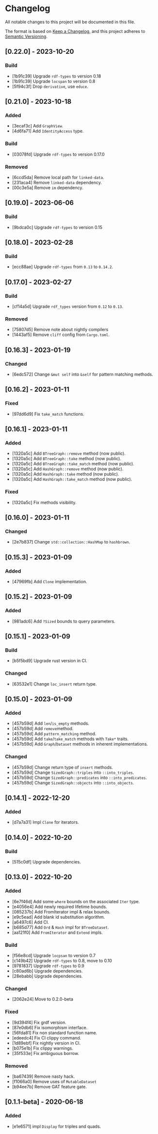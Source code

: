 # Changelog

All notable changes to this project will be documented in this file.

The format is based on [Keep a Changelog](https://keepachangelog.com/en/1.0.0/),
and this project adheres to [Semantic Versioning](https://semver.org/spec/v2.0.0.html).

## [0.22.0] - 2023-10-20

### Build

- [1b91c39] Upgrade `rdf-types` to version 0.18
- [1b91c39] Upgrade `locspan` to version 0.8
- [5f94c3f] Drop `derivative`, use `educe`.

## [0.21.0] - 2023-10-18

### Added

- [3ecaf3c] Add `GraphView`.
- [4d6fa71] Add `IdentityAccess` type.

### Build

- [03078fd] Upgrade `rdf-types` to version 0.17.0

### Removed

- [6ccd5da] Remove local path for `linked-data`.
- [231aca4] Remove `linked-data` dependency.
- [00c3e5a] Remove `im` dependency.

## [0.19.0] - 2023-06-06

### Build

- [9bdca0c] Upgrade `rdf-types` to version 0.15

## [0.18.0] - 2023-02-28

### Build

- [ecc88ae] Upgrade `rdf-types` from `0.13` to `0.14.2`.

## [0.17.0] - 2023-02-27

### Build

- [cf14a5d] Upgrade `rdf_types` version from `0.12` to `0.13`.

### Removed

- [75807d5] Remove note about nightly compilers
- [1443af5] Remove `cliff` config from `Cargo.toml`.

## [0.16.3] - 2023-01-19

### Changed

- [6edc572] Change `&mut self` into `&self` for pattern matching methods.

## [0.16.2] - 2023-01-11

### Fixed

- [97dd6d9] Fix `take_match` functions.

## [0.16.1] - 2023-01-11

### Added

- [1320a5c] Add `BTreeGraph::remove` method (now public).
- [1320a5c] Add `BTreeGraph::take` method (now public).
- [1320a5c] Add `BTreeGraph::take_match` method (now public).
- [1320a5c] Add `HashGraph::remove` method (now public).
- [1320a5c] Add `HashGraph::take` method (now public).
- [1320a5c] Add `HashGraph::take_match` method (now public).

### Fixed

- [1320a5c] Fix methods visibility.

## [0.16.0] - 2023-01-11

### Changed

- [2e7b837] Change `std::collection::HashMap` to `hashbrown`.

## [0.15.3] - 2023-01-09

### Added

- [47969fb] Add `Clone` implementation.

## [0.15.2] - 2023-01-09

### Added

- [981adc6] Add `?Sized` bounds to query parameters.

## [0.15.1] - 2023-01-09

### Build

- [b5f5bd9] Upgrade rust version in CI.

### Changed

- [63532e1] Change `loc_insert` return type.

## [0.15.0] - 2023-01-09

### Added

- [457b59d] Add `len`/`is_empty` methods.
- [457b59d] Add `remove`method.
- [457b59d] Add `pattern_matching` method.
- [457b59d] Add `take`/`take_match` methods with `Take*` traits.
- [457b59d] Add `Graph`/`Dataset` methods in inherent implementations.

### Changed

- [457b59d] Change return type of `insert` methods.
- [457b59d] Change `SizedGraph::triples` into `::into_triples`.
- [457b59d] Change `SizedGraph::predicates` into `::into_predicates`.
- [457b59d] Change `SizedGraph::objects` into `::into_objects`.

## [0.14.1] - 2022-12-20

### Added

- [d7a7a31] Impl `Clone` for iterators.

## [0.14.0] - 2022-10-20

### Build

- [515c0df] Upgrade dependencies.

## [0.13.0] - 2022-10-20

### Added

- [6e7f46d] Add some `where` bounds on the associated `Iter` type.
- [e4056e4] Add newly required lifetime bounds.
- [085237b] Add FromIterator impl & relax bounds.
- [e9c5ead] Add blank id substitution algorithm.
- [a6497c6] Add CI.
- [b685d77] Add `Ord` & `Hash` impl for `BTreeDataset`.
- [aa121f0] Add `FromIterator` and `Extend` impls.

### Build

- [f56e8cd] Upgrade `locpsan` to version 0.7
- [c149b42] Upgrade `rdf-types` to 0.8, move to 0.10
- [9781837] Upgrade `rdf-types` to 0.9
- [c80ad6b] Upgrade dependencies.
- [28ebabb] Upgrade dependencies.

### Changed

- [2062e24] Move to 0.2.0-beta

### Fixed

- [9d394f4] Fix grdf version.
- [87e0db6] Fix isomorphism interface.
- [56fda81] Fix non standard function name.
- [edeedc4] Fix CI clippy command.
- [1d89ebf] Fix nightly version in CI.
- [b075e1b] Fix clippy warnings.
- [35f533e] Fix ambiguous borrow.

### Removed

- [ba67439] Remove nasty hack.
- [f1066a0] Remove uses of `MutableDataset`
- [b94ee7b] Remove GAT feature gate.

## [0.1.1-beta] - 2020-06-18

### Added

- [e1e6571] impl `Display` for triples and quads.

